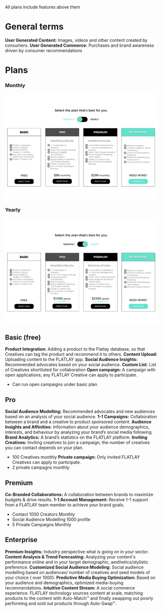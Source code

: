 <!-- TITLE: Glossary Of Terms and Features -->

All plans include features above them
# General terms

**User Generated Content:** Images, videos and other content created by consumers.
**User Generated Commerce:** Purchases and brand awareness driven by consumer recommendations


# Plans
### Monthly
![Plans Monthly](/uploads/plans-monthly.png "Plans Monthly")
### Yearly
![Plans Yearly](/uploads/plans-yearly.png "Plans Yearly")

## Basic (free)
**Product Integration:** Adding a product to the Flatlay database, so that Creatives can tag the product and recommend it to others.
**Content Upload:** Uploading content to the FLATLAY app.
**Social Audience Insights:**  Recommended advocates based on your social audience.
**Custom List**: List of Creatives shortlisted for collaboration
**Open campaign:** A campaign with open applications; any FLATLAY Creative can apply to participate.
* Can run open campaigns under basic plan

## Pro
**Social Audience Modelling:** Recommended advocates and new audiences based on an analysis of your social audience.
**1-1 Campaigns:** Collaboration between a brand and a creative to product sponsored content.
**Audience Insights and Affinities:** Information about your audience demographics, interests, and behaviour by analyzing your brand’s social media following.
**Brand Analytics:** A brand’s statistics on the FLATLAY platform.
**Inviting Creatives:** Inviting creatives to join a campaign; the number of creatives you can contact depends on your plan.
* 100 Creatives monthly
**Private campaign:** Only invited FLATLAY Creatives can apply to participate.
* 2 private campagns monthly


## Premium
**Co-Branded  Collaborations:** A collaboration between brands to maximize budgets & drive results.
**1-1 Account Management:** Receive 1-1 support from a FLATLAY team member to achieve your brand goals.
* Contact 1000 Creators Monthly
* Social Audience Modelling 1000 profile
* 5 Private Campaigns Monthly

## Enterprise
**Premium Insights:** Industry perspective what is going on in your sector.
**Content Analysis & Trend Forecasting:** Analyzing your content's performance online and in your target demographic, aesthetics/stylistic preference.
**Customized Social Audience Modeling:** Social audience modelling based on audiences/ number of creatives and seed models of your choice ( over 1000).
**Predictive Media Buying Optimization:** Based on your audience and demographics, optimized media-buying recommendations.
**Intuitive Content Stream:** A social commerce experience. FLATLAY technology sources content at scale, matching products to the content with Auto-Match™ and finally swapping out poorly performing and sold out products through Auto-Swap™.

